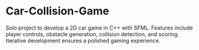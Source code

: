 # Car-Collision-Game
Solo project to develop a 2D car game in C++ with SFML. Features include player controls, obstacle generation, collision detection, and scoring. Iterative development ensures a polished gaming experience.
